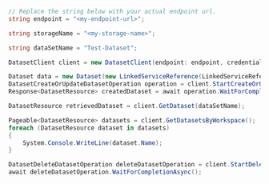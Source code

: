 ```C# Snippet:CreateDatasetClientPrep
// Replace the string below with your actual endpoint url.
string endpoint = "<my-endpoint-url>";

string storageName = "<my-storage-name>";

string dataSetName = "Test-Dataset";
```

```C# Snippet:CreateDatasetClient
DatasetClient client = new DatasetClient(endpoint: endpoint, credential: new DefaultAzureCredential());
```

```C# Snippet:CreateDataset
Dataset data = new Dataset(new LinkedServiceReference(LinkedServiceReferenceType.LinkedServiceReference, storageName));
DatasetCreateOrUpdateDatasetOperation operation = client.StartCreateOrUpdateDataset(dataSetName, new DatasetResource(data));
Response<DatasetResource> createdDataset = await operation.WaitForCompletionAsync();
```

```C# Snippet:RetrieveDataset
DatasetResource retrievedDataset = client.GetDataset(dataSetName);
```

```C# Snippet:ListDatasets
Pageable<DatasetResource> datasets = client.GetDatasetsByWorkspace();
foreach (DatasetResource dataset in datasets)
{
    System.Console.WriteLine(dataset.Name);
}
```

```C# Snippet:DeleteDataset
DatasetDeleteDatasetOperation deleteDatasetOperation = client.StartDeleteDataset(dataSetName);
await deleteDatasetOperation.WaitForCompletionAsync();
```